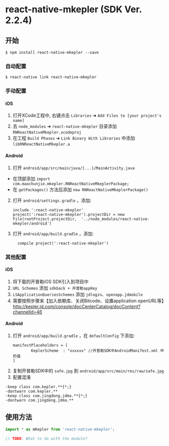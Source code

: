 
# react-native-mkepler (SDK Ver. 2.2.4)

## 开始

`$ npm install react-native-mkepler --save`

### 自动配置

`$ react-native link react-native-mkepler`

### 手动配置


#### iOS

1. 打开XCode工程中, 右键点击 `Libraries` ➜ `Add Files to [your project's name]`
2. 去 `node_modules` ➜ `react-native-mkepler` 目录添加 `RNReactNativeMkepler.xcodeproj`
3. 在工程 `Build Phases` ➜ `Link Binary With Libraries` 中添加 `libRNReactNativeMkepler.a`

#### Android

1. 打开 `android/app/src/main/java/[...]/MainActivity.java`
  - 在顶部添加 `import com.maochunjie.mkepler.RNReactNativeMkeplerPackage;`
  - 在 `getPackages()` 方法后添加 `new RNReactNativeMkeplerPackage()`
2. 打开 `android/settings.gradle` ，添加:
  	```
  	include ':react-native-mkepler'
  	project(':react-native-mkepler').projectDir = new File(rootProject.projectDir, 	'../node_modules/react-native-mkepler/android')
  	```
3. 打开 `android/app/build.gradle` ，添加:
  	```
      compile project(':react-native-mkepler')
  	```


### 其他配置

#### iOS

1. 将下载的开普勒iOS SDK引入到项目中
2. `URL Schemes` 添加 `sdkback + 开普勒appKey` 
3. `LSApplicationQueriesSchemes` 添加 `jdlogin`、`openapp.jdmobile`
4. 需要按照步骤来【加入依赖库、关闭Bitcode、设置application openURL等】http://kepler.jd.com/console/docCenterCatalog/docContent?channelId=46

#### Android

1. 打开 `android/app/build.gradle` ，在 `defaultConfig` 下添加:   
    ```
    manifestPlaceholders = [
            KeplerScheme  : "xxxxxx" //开普勒SDK中AndroidManifest.xml 中的值
    ]
    ```
2. 复制开普勒SDK中的 `safe.jpg` 到 `android/app/src/main/res/raw/safe.jpg`
3. 配置混淆
```
-keep class com.kepler.**{*;}
-dontwarn com.kepler.**
-keep class com.jingdong.jdma.**{*;}
-dontwarn com.jingdong.jdma.**
```

## 使用方法
```javascript
import * as mKepler from 'react-native-mkepler';

// TODO: What to do with the module?
```
